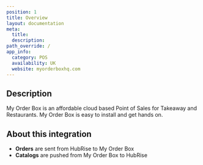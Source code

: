```yaml
---
position: 1
title: Overview
layout: documentation
meta:
  title:
  description:
path_override: /
app_info:
  category: POS
  availability: UK
  website: myorderboxhq.com
---
```


## Description

My Order Box is an affordable cloud based Point of Sales for Takeaway and Restaurants. My Order Box is easy to install and get hands on.

## About this integration

- **Orders** are sent from HubRise to My Order Box
- **Catalogs** are pushed from My Order Box to HubRise
